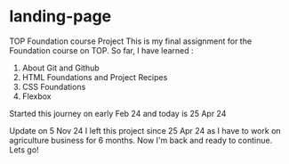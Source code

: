 # landing-page
TOP Foundation course Project
This is my final assignment for the Foundation course on TOP.
So far, I have learned :
1. About Git and Github
2. HTML Foundations and Project Recipes
3. CSS Foundations
4. Flexbox

Started this journey on early Feb 24 and today is 25 Apr 24

Update on 5 Nov 24
I left this project since 25 Apr 24 as I have to work on agriculture business for 6 months.
Now I'm back and ready to continue. Lets go!
